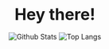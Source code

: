 <p align="center">
	<b style="font-size: 32px;">Hey there!</b>
	<br><br>
	<img src="https://github-readme-stats.vercel.app/api?username=ethoirl&bg_color=90,FF0094,FF0A43&title_color=fff&text_color=fff&count_private=true&show_icons=true&hide_border" alt="Github Stats"/>
	<img src="https://github-readme-stats.vercel.app/api/top-langs/?username=ethoirl&bg_color=80,FF0094,FF0A43&title_color=fff&text_color=fff&layout=compact&hide_border" alt="Top Langs"/>
</p>